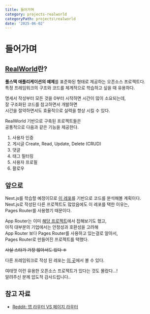 ```yaml
---
title: 들어가며
category: projects-realworld
categoryPath: projects\realworld
date: '2025-06-02'
---
```

# 들어가며  
## [RealWorld](https://realworld-docs.netlify.app/)란?  
**풀스택 애플리케이션의 예제**를 표준화된 형태로 제공하는 오픈소스 프로젝트다.   
특정 프레임워크의 구조와 코드를 체계적으로 학습하고 싶을 때 유용하다. 

명세서 작성부터 모든 것을 0부터 시작하면 시간이 많이 소요되는데,   
잘 구조화된 코드를 참고하면서 개발하면   
시간을 절약하면서도 효율적으로 실력을 향상 시킬 수 있다.

RealWorld 기반으로 구축된 프로젝트들은   
공통적으로 다음과 같은 기능을 제공한다.  
1. 사용자 인증  
2. 게시글 Create, Read, Update, Delete (CRUD)  
3. 댓글  
4. 태그 필터링  
5. 사용자 프로필  
6. 팔로우

## 앞으로  
Next.js를 학습할 예정이므로 [이 레포](https://github.com/reck1ess/next-realworld-example-app)를 기반으로 코드를 분석해볼 계획이다.   
Next.js로 작성된 다른 프로젝트도 많았음에도 이 레포를 택한 이유는,  
Pages Router를 사용했기 때문이다.

App Router는 이미 [해당 프로젝트](https://github.com/2025-contribution-nextjs-team5/ossca-team_nextjs)에서 접해보기도 했고,  
아직 대부분의 기업에서는 안정성과 호환성을 고려해   
App Router 보다 Pages Router를 사용하고 있는걸로 알아서,   
Pages Router로 만들어진 프로젝트를 택했다.

~~사실 스타가 가장 많아서도 있다 ㅎ~~

다른 프레임워크로 작성 된 레포는 [이 곳](https://codebase.show/projects/realworld?language=typescript)에서 볼 수 있다.

여태껏 이런 유용한 오픈소스 프로젝트가 있다는 것도 몰랐다...!  
알려주신 분께 압도적 감사드립니다..

## 참고 자료  
- [Reddit: 앱 라우터 VS 페이지 라우터](https://www.reddit.com/r/nextjs/comments/1gdxcg5/why_do_you_still_prefer_page_router_over_app/)


